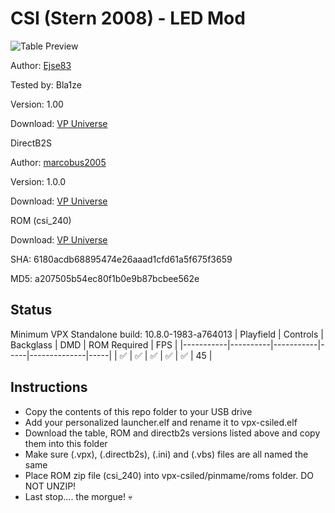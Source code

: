 # CSI (Stern 2008) - LED Mod 

![Table Preview](https://github.com/Bla1ze/vpx-images/blob/main/vpx-csiled.png)

Author: [Ejse83](https://vpuniverse.com/profile/53365-ejse83/)  

Tested by: Bla1ze

Version: 1.00

Download: [VP Universe](https://vpuniverse.com/files/file/21552-csi-stern-2008_vpx_100-ejse83-led-mod/)

DirectB2S

Author: [marcobus2005](https://vpuniverse.com/profile/53087-marcobus2005/)  

Version: 1.0.0

Download: [VP Universe](https://vpuniverse.com/files/file/13543-the-champion-pub-bally-1998-b2s-with-full-dmd/)

ROM (csi_240)

Download: [VP Universe](https://vpuniverse.com/files/file/3413-csi-crime-scene-investigation-v24/)

SHA: 6180acdb68895474e26aaad1cfd61a5f675f3659

MD5: a207505b54ec80f1b0e9b87bcbee562e

## Status 

Minimum VPX Standalone build: 10.8.0-1983-a764013
| Playfield | Controls | Backglass | DMD | ROM Required | FPS | 
|-----------|----------|-----------|-----|--------------|-----|
| :white_check_mark: | :white_check_mark: | :white_check_mark: | :white_check_mark: | :white_check_mark: | 45 |

## Instructions

- Copy the contents of this repo folder to your USB drive
- Add your personalized launcher.elf and rename it to vpx-csiled.elf
- Download the table, ROM and directb2s versions listed above and copy them into this folder
- Make sure (.vpx), (.directb2s), (.ini) and (.vbs) files are all named the same
- Place ROM zip file (csi_240) into vpx-csiled/pinmame/roms folder. DO NOT UNZIP!
- Last stop.... the morgue! 💀
